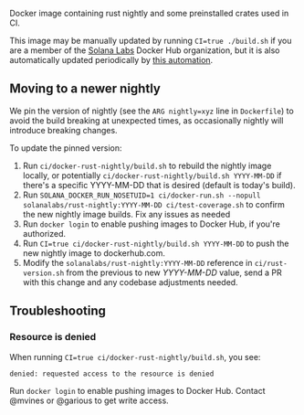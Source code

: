 Docker image containing rust nightly and some preinstalled crates used in CI.

This image may be manually updated by running `CI=true ./build.sh` if you are a member
of the [Solana Labs](https://hub.docker.com/u/solanalabs/) Docker Hub
organization, but it is also automatically updated periodically by
[this automation](https://buildkite.com/solana-labs/solana-ci-docker-rust-nightly).

## Moving to a newer nightly

We pin the version of nightly (see the `ARG nightly=xyz` line in `Dockerfile`)
to avoid the build breaking at unexpected times, as occasionally nightly will
introduce breaking changes.

To update the pinned version:
1. Run `ci/docker-rust-nightly/build.sh` to rebuild the nightly image locally,
   or potentially `ci/docker-rust-nightly/build.sh YYYY-MM-DD` if there's a
   specific YYYY-MM-DD that is desired (default is today's build).
1. Run `SOLANA_DOCKER_RUN_NOSETUID=1 ci/docker-run.sh --nopull solanalabs/rust-nightly:YYYY-MM-DD ci/test-coverage.sh`
   to confirm the new nightly image builds.  Fix any issues as needed
1. Run `docker login` to enable pushing images to Docker Hub, if you're authorized.
1. Run `CI=true ci/docker-rust-nightly/build.sh YYYY-MM-DD` to push the new nightly image to dockerhub.com.
1. Modify the `solanalabs/rust-nightly:YYYY-MM-DD` reference in `ci/rust-version.sh` from the previous to
   new *YYYY-MM-DD* value, send a PR with this change and any codebase adjustments needed.

## Troubleshooting

### Resource is denied

When running `CI=true ci/docker-rust-nightly/build.sh`, you see:

```
denied: requested access to the resource is denied
```

Run `docker login` to enable pushing images to Docker Hub. Contact @mvines or @garious
to get write access.
